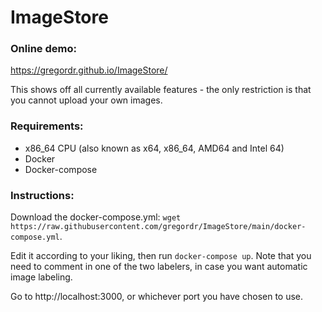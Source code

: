 # ImageStore

### Online demo:

https://gregordr.github.io/ImageStore/

This shows off all currently available features - the only restriction is that you cannot upload your own images.

### Requirements:

 - x86_64 CPU (also known as x64, x86_64, AMD64 and Intel 64)
 - Docker
 - Docker-compose

### Instructions:

Download the docker-compose.yml: ```wget https://raw.githubusercontent.com/gregordr/ImageStore/main/docker-compose.yml```.

Edit it according to your liking, then run ```docker-compose up```. Note that you need to comment in one of the two labelers, in case you want automatic image labeling.

Go to http://localhost:3000, or whichever port you have chosen to use.
